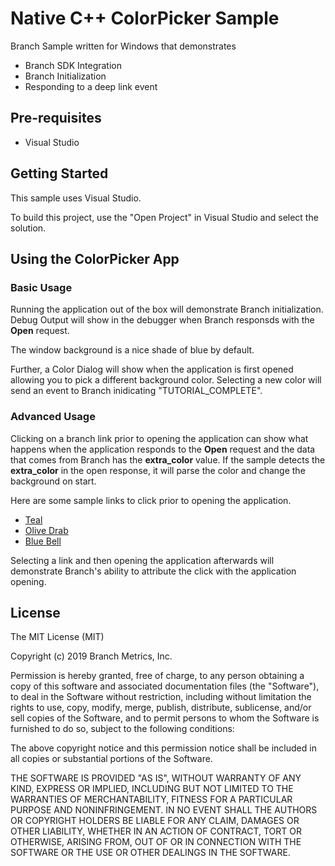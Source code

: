 Native C++ ColorPicker Sample
===================================

Branch Sample written for Windows that demonstrates

* Branch SDK Integration
* Branch Initialization
* Responding to a deep link event

Pre-requisites
--------------

- Visual Studio

Getting Started
---------------

This sample uses Visual Studio. 

To build this project, use the "Open Project" in Visual Studio and select the solution.


Using the ColorPicker App
-------------------------

### Basic Usage

Running the application out of the box will demonstrate Branch initialization.   
Debug Output will show in the debugger when Branch responsds with the **Open** request.

The window background is a nice shade of blue by default.

Further, a Color Dialog will show when the application is first opened allowing you to
pick a different background color.  Selecting a new color will send an event to Branch
inidicating "TUTORIAL_COMPLETE".

### Advanced Usage

Clicking on a branch link prior to opening the application can show what happens when the application
responds to the **Open** request and the data that comes from Branch has the __extra_color__ value.
If the sample detects the __extra_color__ in the open response, it will parse the color and change the
background on start.


Here are some sample links to click prior to opening the application.

* [Teal](https://uxzce.app.link/K77X6pN1A0)
* [Olive Drab](https://uxzce.app.link/LbwQ9Dq2A0)
* [Blue Bell](https://uxzce.app.link/L9dmODrcKZ)

Selecting a link and then opening the application afterwards will demonstrate Branch's ability to 
attribute the click with the application opening.

License
-------

The MIT License (MIT)

Copyright (c) 2019 Branch Metrics, Inc.

Permission is hereby granted, free of charge, to any person obtaining a copy
of this software and associated documentation files (the "Software"), to deal
in the Software without restriction, including without limitation the rights
to use, copy, modify, merge, publish, distribute, sublicense, and/or sell
copies of the Software, and to permit persons to whom the Software is
furnished to do so, subject to the following conditions:

The above copyright notice and this permission notice shall be included in all
copies or substantial portions of the Software.

THE SOFTWARE IS PROVIDED "AS IS", WITHOUT WARRANTY OF ANY KIND, EXPRESS OR
IMPLIED, INCLUDING BUT NOT LIMITED TO THE WARRANTIES OF MERCHANTABILITY,
FITNESS FOR A PARTICULAR PURPOSE AND NONINFRINGEMENT. IN NO EVENT SHALL THE
AUTHORS OR COPYRIGHT HOLDERS BE LIABLE FOR ANY CLAIM, DAMAGES OR OTHER
LIABILITY, WHETHER IN AN ACTION OF CONTRACT, TORT OR OTHERWISE, ARISING FROM,
OUT OF OR IN CONNECTION WITH THE SOFTWARE OR THE USE OR OTHER DEALINGS IN THE
SOFTWARE.